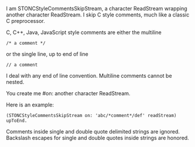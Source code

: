 I am STONCStyleCommentsSkipStream, a character ReadStream wrapping another character ReadStream. I skip C style comments, much like a classic C preprocessor.

C, C++, Java, JavaScript style comments are either the multiline

	/* a comment */
	
or the single line, up to end of line

	// a comment 
	
I deal with any end of line convention. Multiline comments cannot be nested. 

You create me #on: another character ReadStream. 

Here is an example:

	(STONCStyleCommentsSkipStream on: 'abc/*comment*/def' readStream) upToEnd.
	
Comments inside single and double quote delimited strings are ignored. Backslash escapes for single and double quotes inside strings are honored.
